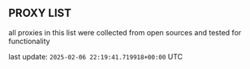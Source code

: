 ## PROXY LIST

all proxies in this list were collected from open sources and tested for functionality

last update: `2025-02-06 22:19:41.719918+00:00` UTC
